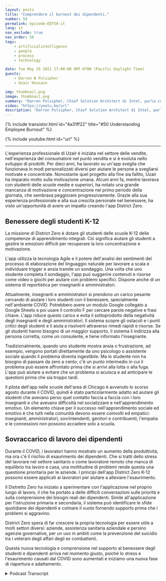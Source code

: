 ```yaml
---
layout: posts
title: "Comprendere il burnout dei dipendenti."
number: 50
permalink: episode-EDT50-it
lang: it
nav_exclude: true
nav_order: 50
tags:
    - artificialintelligence
    - people
    - process
    - technology

date: Tue May 25 2021 17:00:00 GMT-0700 (Pacific Daylight Time)
guests:
    - Darren W Pulsipher
    - Uzair Hussain

img: thumbnail.png
image: thumbnail.png
summary: "Darren Pulsipher, Chief Solution Architect di Intel, parla con Uzair Hussain, CEO di District Zero, riguardo a come l'applicazione dell'azienda che supporta il benessere mentale degli studenti delle scuole elementari e medie possa essere applicata nella prevenzione del burnout dei dipendenti."
video: "https://youtu.be/url"
description: "Darren Pulsipher, Chief Solution Architect di Intel, parla con Uzair Hussain, CEO di District Zero, riguardo a come l'applicazione dell'azienda che supporta il benessere mentale degli studenti delle scuole elementari e medie possa essere applicata nella prevenzione del burnout dei dipendenti."
---
```


<div>
{% include transistor.html id="4a31ff22" title="#50 Understanding Employee Burnout" %}

{% include youtube.html id="url" %}
</div>

---

L'esperienza professionale di Uzair è iniziata nel settore delle vendite, nell'esperienza del consumatore nel punto vendita e si è evoluta nello sviluppo di prodotti. Per dieci anni, ha lavorato su un'app sveglia che funzionava in modi personalizzati diversi per aiutare le persone a svegliarsi motivate e concentrate. Nonostante quel progetto alla fine sia fallito, Uzair ha imparato molto sulla motivazione umana. Alcuni anni fa, mentre lavorava con studenti delle scuole medie e superiori, ha notato una grande mancanza di motivazione e concentrazione nel primo periodo della giornata, che sembrava peggiorare progressivamente. Grazie alla sua esperienza professionale e alla sua crescita personale nel benessere, ha visto un'opportunità di avere un impatto creando l'app District Zero.

## Benessere degli studenti K-12

La missione di District Zero è dotare gli studenti delle scuole K-12 delle competenze di apprendimento integrali. Ciò significa aiutare gli studenti a gestire le emozioni difficili per recuperare la loro concentrazione e motivazione.

L'app utilizza la tecnologia Agile e il potere dell'analisi dei sentimenti del processo di elaborazione del linguaggio naturale per lavorare a scala e individuare trigger e ansia tramite un sondaggio. Una volta che uno studente completa il sondaggio, l'app può suggerire contenuti e risorse come video o giochi per aiutare con problemi specifici. Dispone anche di un sistema di reportistica per insegnanti e amministratori.

Attualmente, insegnanti e amministratori si prendono un carico pesante cercando di aiutare i loro studenti con il benessere, specialmente nell'ambiente COVID. Potrebbero avere un modulo Google collegato a Google Sheets e poi usare il controllo F per cercare parole negative e frasi chiave. L'app riduce questo carico e evita il sottoprodotto della negatività degli insegnanti e degli amministratori. Il sistema scopre gli ostacoli e i punti critici degli studenti e li aiuta a risolverli attraverso rimedi rapidi e risorse. Se gli studenti hanno bisogno di un maggior supporto, il sistema li indirizza alla persona corretta, come un consulente, e tiene informato l'insegnante.

Tradizionalmente, quando uno studente mostra ansia o frustrazione, ad esempio, vengono portati direttamente da uno psicologo o assistente sociale quando il problema diventa ingestibile. Ma lo studente non ha bisogno di passare da zero a cento; c'è un punto intermedio in cui il problema può essere affrontato prima che si arrivi alla lotta o alla fuga. L'app può aiutare a evitare che un problema si acuisca e ad anticipare le questioni prima che sia troppo tardi.

Il pilota dell'app nelle scuole dell'area di Chicago è avvenuto lo scorso agosto durante il COVID, quindi è stato particolarmente adatto ad aiutare gli studenti che avevano perso quel contatto faccia a faccia con i loro insegnanti e che avevano difficoltà nel socializzare e nell'apprendimento emotivo. Un elemento chiave per il successo nell'apprendimento sociale ed emotivo è che tutti nella comunità devono essere coinvolti ed empatici: insegnanti, amministratori, sovrintendenti, genitori e contribuenti; l'empatia e le connessioni non possono accadere solo a scuola.

## Sovraccarico di lavoro dei dipendenti

Durante il COVID, i lavoratori hanno mostrato un aumento della produttività, ma ora c'è il rischio di esaurimento dei dipendenti. Che si tratti dello stress del lavorare nel settore sanitario o come lavoratore remoto che manca di equilibrio tra lavoro e casa, una moltitudine di problemi rende questa una questione prioritaria per le aziende. I principi dell'app District Zero K-12 possono essere applicati ai lavoratori per aiutare a alleviare l'esaurimento.

Il Distretto Zero ha iniziato a sperimentare con l'applicazione nel proprio luogo di lavoro, il che ha portato a delle difficili conversazioni sulle priorità e sulla comprensione dei bisogni reali dei dipendenti. Simile all'applicazione per l'istruzione primaria e secondaria, il sistema può identificare le sfide quotidiane dei dipendenti e colmare il vuoto fornendo supporto prima che i problemi si aggravino.

District Zero spera di far crescere la propria tecnologia per essere utile a molti settori diversi: aziende, assistenza sanitaria aziendale e persino agenzie governative, per un uso in ambiti come la prevenzione del suicidio tra i veterani degli affari degli ex combattenti.

Questa nuova tecnologia e comprensione nel supporto al benessere degli studenti e dipendenti arriva nel momento giusto, poiché lo stress e l'esaurimento causati dal COVID sono aumentati e iniziamo una nuova fase di riapertura e adattamento.



<details>
<summary> Podcast Transcript </summary>

<p></p>

</details>
